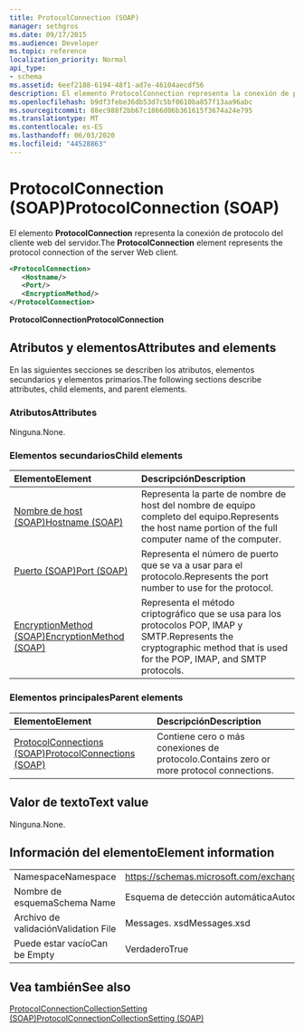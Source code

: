 ```yaml
---
title: ProtocolConnection (SOAP)
manager: sethgros
ms.date: 09/17/2015
ms.audience: Developer
ms.topic: reference
localization_priority: Normal
api_type:
- schema
ms.assetid: 6eef2188-6194-48f1-ad7e-46104aecdf56
description: El elemento ProtocolConnection representa la conexión de protocolo del cliente web del servidor.
ms.openlocfilehash: b9df3febe36db53d7c5bf0610ba857f13aa96abc
ms.sourcegitcommit: 88ec988f2bb67c1866d06b361615f3674a24e795
ms.translationtype: MT
ms.contentlocale: es-ES
ms.lasthandoff: 06/03/2020
ms.locfileid: "44528863"
---
```

# <a name="protocolconnection-soap"></a><span data-ttu-id="4a32f-103">ProtocolConnection (SOAP)</span><span class="sxs-lookup"><span data-stu-id="4a32f-103">ProtocolConnection (SOAP)</span></span>

<span data-ttu-id="4a32f-104">El elemento **ProtocolConnection** representa la conexión de protocolo del cliente web del servidor.</span><span class="sxs-lookup"><span data-stu-id="4a32f-104">The **ProtocolConnection** element represents the protocol connection of the server Web client.</span></span> 
  
```XML
<ProtocolConnection>
   <Hostname/>
   <Port/>
   <EncryptionMethod/>
</ProtocolConnection>
```

 <span data-ttu-id="4a32f-105">**ProtocolConnection**</span><span class="sxs-lookup"><span data-stu-id="4a32f-105">**ProtocolConnection**</span></span>
## <a name="attributes-and-elements"></a><span data-ttu-id="4a32f-106">Atributos y elementos</span><span class="sxs-lookup"><span data-stu-id="4a32f-106">Attributes and elements</span></span>

<span data-ttu-id="4a32f-107">En las siguientes secciones se describen los atributos, elementos secundarios y elementos primarios.</span><span class="sxs-lookup"><span data-stu-id="4a32f-107">The following sections describe attributes, child elements, and parent elements.</span></span>
  
### <a name="attributes"></a><span data-ttu-id="4a32f-108">Atributos</span><span class="sxs-lookup"><span data-stu-id="4a32f-108">Attributes</span></span>

<span data-ttu-id="4a32f-109">Ninguna.</span><span class="sxs-lookup"><span data-stu-id="4a32f-109">None.</span></span>
  
### <a name="child-elements"></a><span data-ttu-id="4a32f-110">Elementos secundarios</span><span class="sxs-lookup"><span data-stu-id="4a32f-110">Child elements</span></span>

|<span data-ttu-id="4a32f-111">**Elemento**</span><span class="sxs-lookup"><span data-stu-id="4a32f-111">**Element**</span></span>|<span data-ttu-id="4a32f-112">**Descripción**</span><span class="sxs-lookup"><span data-stu-id="4a32f-112">**Description**</span></span>|
|:-----|:-----|
|[<span data-ttu-id="4a32f-113">Nombre de host (SOAP)</span><span class="sxs-lookup"><span data-stu-id="4a32f-113">Hostname (SOAP)</span></span>](hostname-soap.md) <br/> |<span data-ttu-id="4a32f-114">Representa la parte de nombre de host del nombre de equipo completo del equipo.</span><span class="sxs-lookup"><span data-stu-id="4a32f-114">Represents the host name portion of the full computer name of the computer.</span></span>  <br/> |
|[<span data-ttu-id="4a32f-115">Puerto (SOAP)</span><span class="sxs-lookup"><span data-stu-id="4a32f-115">Port (SOAP)</span></span>](port-soap.md) <br/> |<span data-ttu-id="4a32f-116">Representa el número de puerto que se va a usar para el protocolo.</span><span class="sxs-lookup"><span data-stu-id="4a32f-116">Represents the port number to use for the protocol.</span></span>  <br/> |
|[<span data-ttu-id="4a32f-117">EncryptionMethod (SOAP)</span><span class="sxs-lookup"><span data-stu-id="4a32f-117">EncryptionMethod (SOAP)</span></span>](encryptionmethod-soap.md) <br/> |<span data-ttu-id="4a32f-118">Representa el método criptográfico que se usa para los protocolos POP, IMAP y SMTP.</span><span class="sxs-lookup"><span data-stu-id="4a32f-118">Represents the cryptographic method that is used for the POP, IMAP, and SMTP protocols.</span></span>  <br/> |
   
### <a name="parent-elements"></a><span data-ttu-id="4a32f-119">Elementos principales</span><span class="sxs-lookup"><span data-stu-id="4a32f-119">Parent elements</span></span>

|<span data-ttu-id="4a32f-120">**Elemento**</span><span class="sxs-lookup"><span data-stu-id="4a32f-120">**Element**</span></span>|<span data-ttu-id="4a32f-121">**Descripción**</span><span class="sxs-lookup"><span data-stu-id="4a32f-121">**Description**</span></span>|
|:-----|:-----|
|[<span data-ttu-id="4a32f-122">ProtocolConnections (SOAP)</span><span class="sxs-lookup"><span data-stu-id="4a32f-122">ProtocolConnections (SOAP)</span></span>](protocolconnections-soap.md) <br/> |<span data-ttu-id="4a32f-123">Contiene cero o más conexiones de protocolo.</span><span class="sxs-lookup"><span data-stu-id="4a32f-123">Contains zero or more protocol connections.</span></span>  <br/> |
   
## <a name="text-value"></a><span data-ttu-id="4a32f-124">Valor de texto</span><span class="sxs-lookup"><span data-stu-id="4a32f-124">Text value</span></span>

<span data-ttu-id="4a32f-125">Ninguna.</span><span class="sxs-lookup"><span data-stu-id="4a32f-125">None.</span></span>
  
## <a name="element-information"></a><span data-ttu-id="4a32f-126">Información del elemento</span><span class="sxs-lookup"><span data-stu-id="4a32f-126">Element information</span></span>

|||
|:-----|:-----|
|<span data-ttu-id="4a32f-127">Namespace</span><span class="sxs-lookup"><span data-stu-id="4a32f-127">Namespace</span></span>  <br/> |https://schemas.microsoft.com/exchange/2010/Autodiscover  <br/> |
|<span data-ttu-id="4a32f-128">Nombre de esquema</span><span class="sxs-lookup"><span data-stu-id="4a32f-128">Schema Name</span></span>  <br/> |<span data-ttu-id="4a32f-129">Esquema de detección automática</span><span class="sxs-lookup"><span data-stu-id="4a32f-129">Autodiscover schema</span></span>  <br/> |
|<span data-ttu-id="4a32f-130">Archivo de validación</span><span class="sxs-lookup"><span data-stu-id="4a32f-130">Validation File</span></span>  <br/> |<span data-ttu-id="4a32f-131">Messages. xsd</span><span class="sxs-lookup"><span data-stu-id="4a32f-131">Messages.xsd</span></span>  <br/> |
|<span data-ttu-id="4a32f-132">Puede estar vacío</span><span class="sxs-lookup"><span data-stu-id="4a32f-132">Can be Empty</span></span>  <br/> |<span data-ttu-id="4a32f-133">Verdadero</span><span class="sxs-lookup"><span data-stu-id="4a32f-133">True</span></span>  <br/> |
   
## <a name="see-also"></a><span data-ttu-id="4a32f-134">Vea también</span><span class="sxs-lookup"><span data-stu-id="4a32f-134">See also</span></span>



[<span data-ttu-id="4a32f-135">ProtocolConnectionCollectionSetting (SOAP)</span><span class="sxs-lookup"><span data-stu-id="4a32f-135">ProtocolConnectionCollectionSetting (SOAP)</span></span>](protocolconnectioncollectionsetting-soap.md)


